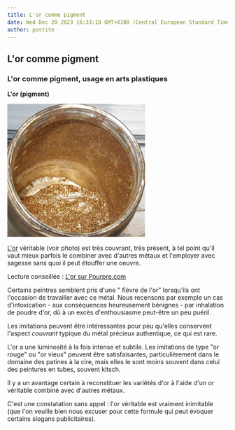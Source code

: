 ```yaml
---
title: L'or comme pigment
date: Wed Dec 20 2023 16:33:18 GMT+0100 (Central European Standard Time)
author: postite
---
```


## L'or comme pigment
### L'or comme pigment, usage en arts plastiques
 **L'or (pigment)**  

![](images/or1versionweb.jpg)

[L'or](annexe1.html#au) véritable (voir photo) est très couvrant, très présent, à tel point qu'il vaut mieux parfois le combiner avec d'autres métaux et l'employer avec sagesse sans quoi il peut étouffer une oeuvre.

Lecture conseillée : [L'or sur Pourpre.com](http://pourpre.com/chroma/dico.php?typ=fiche&&ent=or)

Certains peintres semblent pris d'une " fièvre de l'or" lorsqu'ils ont l'occasion de travailler avec ce métal. Nous recensons par exemple un cas d'intoxication - aux conséquences heureusement bénignes - par inhalation de poudre d'or, dû à un excès d'enthousiasme peut-être un peu puéril.

Les imitations peuvent être intéressantes pour peu qu'elles conservent l'aspect _couvrant_ typique du métal précieux authentique, ce qui est rare.

L'or a une luminosité à la fois intense et subtile. Les imitations de type "or rouge" ou "or vieux" peuvent être satisfaisantes, particulièrement dans le domaine des patines à la cire, mais elles le sont moins souvent dans celui des peintures en tubes, souvent kitsch.

Il y a un avantage certain à reconstituer les variétés d'or à l'aide d'un or véritable combiné avec d'autres métaux.

C'est une constatation sans appel : l'or véritable est vraiment inimitable (que l'on veuille bien nous excuser pour cette formule qui peut évoquer certains slogans publicitaires).

